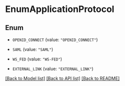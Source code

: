 # EnumApplicationProtocol

## Enum


* `OPENID_CONNECT` (value: `"OPENID_CONNECT"`)

* `SAML` (value: `"SAML"`)

* `WS_FED` (value: `"WS-FED"`)

* `EXTERNAL_LINK` (value: `"EXTERNAL_LINK"`)


[[Back to Model list]](../README.md#documentation-for-models) [[Back to API list]](../README.md#documentation-for-api-endpoints) [[Back to README]](../README.md)


